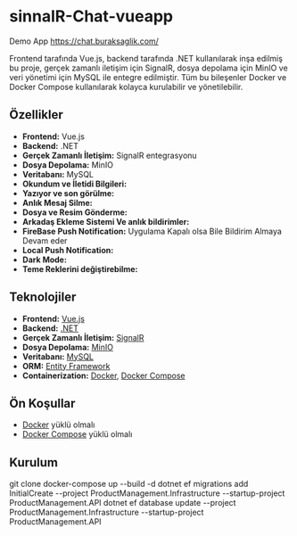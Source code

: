 # sinnalR-Chat-vueapp

Demo App
https://chat.buraksaglik.com/

Frontend tarafında Vue.js, backend tarafında .NET kullanılarak inşa edilmiş bu proje, gerçek zamanlı iletişim için SignalR, dosya depolama için MinIO ve veri yönetimi için MySQL ile entegre edilmiştir. Tüm bu bileşenler Docker ve Docker Compose kullanılarak kolayca kurulabilir ve yönetilebilir.

## Özellikler

- **Frontend:** Vue.js
- **Backend:** .NET
- **Gerçek Zamanlı İletişim:** SignalR entegrasyonu
- **Dosya Depolama:** MinIO
- **Veritabanı:** MySQL
- **Okundum ve İletidi Bilgileri:**
- **Yazıyor ve son görülme:**
- **Anlık Mesaj Silme:**
- **Dosya ve Resim Gönderme:**
- **Arkadaş Ekleme Sistemi Ve anlık bildirimler:**
- **FireBase Push Notification:** Uygulama Kapalı olsa Bile Bildirim Almaya Devam eder
- **Local Push Notification:**
- **Dark Mode:**
- **Teme Reklerini değiştirebilme:**

## Teknolojiler

- **Frontend:** [Vue.js](https://vuejs.org/)
- **Backend:** [.NET](https://dotnet.microsoft.com/)
- **Gerçek Zamanlı İletişim:** [SignalR](https://dotnet.microsoft.com/apps/aspnet/signalr)
- **Dosya Depolama:** [MinIO](https://min.io/)
- **Veritabanı:** [MySQL](https://www.mysql.com/)
- **ORM:** [Entity Framework](https://docs.microsoft.com/en-us/ef/)
- **Containerization:** [Docker](https://www.docker.com/), [Docker Compose](https://docs.docker.com/compose/)

## Ön Koşullar

- [Docker](https://www.docker.com/get-started) yüklü olmalı
- [Docker Compose](https://docs.docker.com/compose/install/) yüklü olmalı

## Kurulum

git clone
docker-compose up --build -d
dotnet ef migrations add InitialCreate --project ProductManagement.Infrastructure --startup-project ProductManagement.API
dotnet ef database update --project ProductManagement.Infrastructure --startup-project ProductManagement.API
